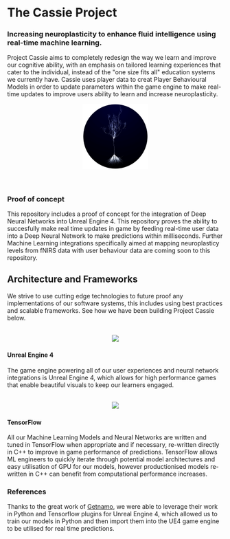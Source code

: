 # The Cassie Project

### Increasing neuroplasticity to enhance fluid intelligence using real-time machine learning.

Project Cassie aims to completely redesign the way we learn and improve our cognitive ability, with an emphasis on tailored learning experiences that cater to the individual, instead of the "one size fits all" education systems we currently have. Cassie uses player data to creat Player Behavioural Models in order to update parameters within the game engine to make real-time updates to improve users ability to learn and increase neuroplasticity.
<br>
<div style="text-align: center;">
<img src="https://github.com/the-muses-ltd/Cassie/blob/main/Readme%20Assets/neuron.gif?raw=true" width="30%" />
</div>
<br>
<br>

### Proof of concept
This repository includes a proof of concept for the integration of Deep Neural Networks into Unreal Engine 4. This repository proves the ability to succesfully make real time updates in game by feeding real-time user data into a Deep Neural Network to make predictions within milliseconds. Further Machine Learning integrations specifically aimed at mapping neuroplasticy levels from fNIRS data with user behaviour data are coming soon to this repository.


## Architecture and Frameworks
We strive to use cutting edge technologies to future proof any implementations of our software systems, this includes using best practices and scalable frameworks. See how we have been building Project Cassie below.
<br>
<br>
<div style="text-align: center;">
<img src="https://upload.wikimedia.org/wikipedia/commons/thumb/0/0c/Unreal_Engine_4_logo_and_wordmark.svg/200px-Unreal_Engine_4_logo_and_wordmark.svg.png" width="20%" />
</div>

#### Unreal Engine 4
The game engine powering all of our user experiences and neural network integrations is Unreal Engine 4, which allows for high performance games that enable beautiful visuals to keep our learners engaged.
<br>
<br>
<div style="text-align: center;">
<img src="https://blog.ronsonchan.com/content/images/size/w2000/2018/04/2000px-Tensorflow_logo.svg-1-.png" width="20%" text-align="center"/>
</div>

#### TensorFlow
All our Machine Learning Models and Neural Networks are written and tuned in TensorFlow when appropriate and if necessary, re-written directly in C++ to improve in game performance of predictions. TensorFlow allows ML engineers to quickly iterate through potential model architectures and easy utilisation of GPU for our models, however productionised models re-written in C++ can benefit from computational performance increases.


### References
Thanks to the great work of [Getnamo](https://github.com/getnamo), we were able to leverage their work in Python and Tensorflow plugins for Unreal Engine 4, which allowed us to train our models in Python and then import them into the UE4 game engine to be utilised for real time predictions.